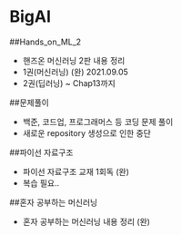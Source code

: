 # BigAI

##Hands_on_ML_2
  - 핸즈온 머신러닝 2판 내용 정리
  - 1권(머신러닝) (완) 2021.09.05
  - 2권(딥러닝) ~ Chap13까지

##문제풀이
  - 백준, 코드업, 프로그래머스 등 코딩 문제 풀이
  - 새로운 repository 생성으로 인한 중단
  
##파이선 자료구조
  - 파이선 자료구조 교재 1회독 (완)
  - 복습 필요..

##혼자 공부하는 머신러닝
  - 혼자 공부하는 머신러닝 내용 정리 (완)
